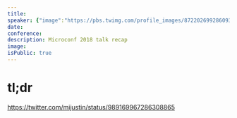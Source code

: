 ```yaml
---
title:
speaker: {"image":"https://pbs.twimg.com/profile_images/872202699286093824/KY_xGDvJ.jpg","name":"marie poulin","title":"Co-Founder, Digital Strategist, Oki Doki","bioUrl":"http://www.microconf.com/starter/speakers/marie-poulin/","twitter":"mariepoulin","website":"http://learn.weareokidoki.com/launch","location":"Halfmoon Bay, BC","description":"I help people move from 1:1 to 1:many offerings @ https://t.co/H5oPxaKXfl Saas co-founder, online courses + programs: https://t.co/q0mb9i35wM","verified":false}
date:
conference:
description: Microconf 2018 talk recap
image:
isPublic: true
---
```


# tl;dr

https://twitter.com/mijustin/status/989169967286308865
